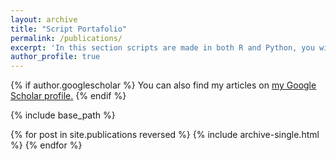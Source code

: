 ```yaml
---
layout: archive
title: "Script Portafolio"
permalink: /publications/
excerpt: 'In this section scripts are made in both R and Python, you will see the results are not the same even if you work with the same data, since each of these programs has a different internal resolution.'
author_profile: true
---
```


{% if author.googlescholar %}
  You can also find my articles on <u><a href="{{author.googlescholar}}">my Google Scholar profile</a>.</u>
{% endif %}

{% include base_path %}

{% for post in site.publications reversed %}
  {% include archive-single.html %}
{% endfor %}
